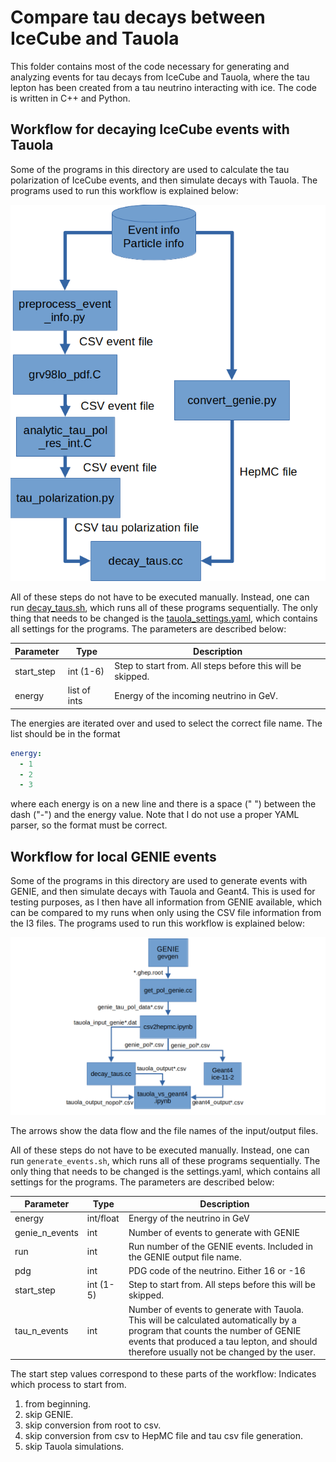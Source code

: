 # Compare tau decays between IceCube and Tauola
This folder contains most of the code necessary for generating and analyzing events for tau decays from IceCube and Tauola, where the tau lepton has been created from a tau neutrino interacting with ice. The code is written in C++ and Python.

## Workflow for decaying IceCube events with Tauola
Some of the programs in this directory are used to calculate the tau polarization of IceCube events, and then simulate decays with Tauola. The programs used to run this workflow is explained below:

![workflow](./workflow_tauola.png)

All of these steps do not have to be executed manually. Instead, one can run [decay_taus.sh](./decay_taus.sh), which runs all of these programs sequentially. The only thing that needs to be changed is the [tauola_settings.yaml](./tauola_settings.yaml), which contains all settings for the programs. The parameters are described below:

| Parameter | Type | Description |
| --- | --- | --- |
| start_step | int (1-6) | Step to start from. All steps before this will be skipped. |
| energy | list of ints | Energy of the incoming neutrino in GeV. |

The energies are iterated over and used to select the correct file name.
The list should be in the format 
```yaml
energy:
  - 1
  - 2
  - 3
```
where each energy is on a new line and there is a space (" ") between the dash ("-") and the energy value. Note that I do not use a proper YAML parser, so the format must be correct.

## Workflow for local GENIE events
Some of the programs in this directory are used to generate events with GENIE, and then simulate decays with Tauola and Geant4. This is used for testing purposes, as I then have all information from GENIE available, which can be compared to my runs when only using the CSV file information from the I3 files. The programs used to run this workflow is explained below:

![workflow](workflow.png)

The arrows show the data flow and the file names of the input/output files.

All of these steps do not have to be executed manually. Instead, one can run `generate_events.sh`, which runs all of these programs sequentially. The only thing that needs to be changed is the settings.yaml, which contains all settings for the programs. The parameters are described below:
<!-- A table with 3 columns, one with the parameter name, one with the type, and one for the description -->
| Parameter | Type | Description |
| --- | --- | --- |
| energy | int/float | Energy of the neutrino in GeV |
| genie_n_events | int | Number of events to generate with GENIE |
| run | int | Run number of the GENIE events. Included in the GENIE output file name. |
| pdg | int | PDG code of the neutrino. Either 16 or -16 |
| start_step | int (1-5) | Step to start from. All steps before this will be skipped. |
| tau_n_events | int | Number of events to generate with Tauola. This will be calculated automatically by a program that counts the number of GENIE events that produced a tau lepton, and should therefore usually not be changed by the user. |

The start step values correspond to these parts of the workflow:
Indicates which process to start from. 
1. from beginning.
2. skip GENIE.
3. skip conversion from root to csv.
4. skip conversion from csv to HepMC file and tau csv file generation.
5. skip Tauola simulations.